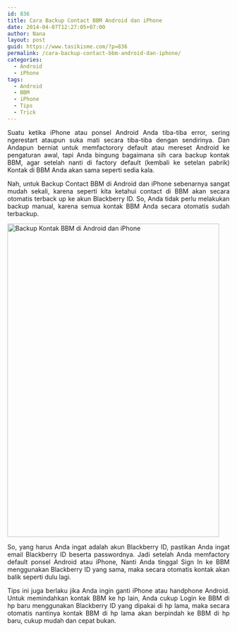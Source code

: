 ```yaml
---
id: 836
title: Cara Backup Contact BBM Android dan iPhone
date: 2014-04-07T12:27:05+07:00
author: Nana
layout: post
guid: https://www.tasikisme.com/?p=836
permalink: /cara-backup-contact-bbm-android-dan-iphone/
categories:
  - Android
  - iPhone
tags:
  - Android
  - BBM
  - iPhone
  - Tips
  - Trick
---
```

<p style="text-align: justify;">
  Suatu ketika iPhone atau ponsel Android Anda tiba-tiba error, sering ngerestart ataupun suka mati secara tiba-tiba dengan sendirinya. Dan Andapun berniat untuk memfactorory default atau mereset Android ke pengaturan awal, tapi Anda bingung bagaimana sih cara backup kontak BBM, agar setelah nanti di factory default (kembali ke setelan pabrik) Kontak di BBM Anda akan sama seperti sedia kala.
</p>

<p style="text-align: justify;">
  Nah, untuk Backup Contact BBM di Android dan iPhone sebenarnya sangat mudah sekali, karena seperti kita ketahui contact di BBM akan secara otomatis terback up ke akun Blackberry ID. So, Anda tidak perlu melakukan backup manual, karena semua kontak BBM Anda secara otomatis sudah terbackup.
</p>

<p style="text-align: justify;">
  <img loading="lazy" class="aligncenter" alt="Backup Kontak BBM di Android dan iPhone" src="https://2.bp.blogspot.com/-mXqRZvTaqyw/U0KZVdIWvfI/AAAAAAAAC9k/qnNWzGy4Vhc/s1600/cara_backup_kontak_bbm.png" width="480" height="710" />
</p>

<p style="text-align: justify;">
  So, yang harus Anda ingat adalah akun Blackberry ID, pastikan Anda ingat email Blackberry ID beserta passwordnya. Jadi setelah Anda memfactory default ponsel Android atau iPhone, Nanti Anda tinggal Sign In ke BBM menggunakan Blackberry ID yang sama, maka secara otomatis kontak akan balik seperti dulu lagi.
</p>

<p style="text-align: justify;">
  Tips ini juga berlaku jika Anda ingin ganti iPhone atau handphone Android. Untuk memindahkan kontak BBM ke hp lain, Anda cukup Login ke BBM di hp baru menggunakan Blackberry ID yang dipakai di hp lama, maka secara otomatis nantinya kontak BBM di hp lama akan berpindah ke BBM di hp baru, cukup mudah dan cepat bukan.
</p>